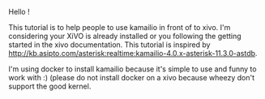 Hello !

This tutorial is to help people to use kamailio in front of to xivo. I'm
considering your XiVO is already installed or you following the getting started
in the xivo documentation. This tutorial is inspired by
http://kb.asipto.com/asterisk:realtime:kamailio-4.0.x-asterisk-11.3.0-astdb.

I'm using docker to install kamailio because it's simple to use and funny to
work with :) (please do not install docker on a xivo because wheezy don't
support the good kernel.
